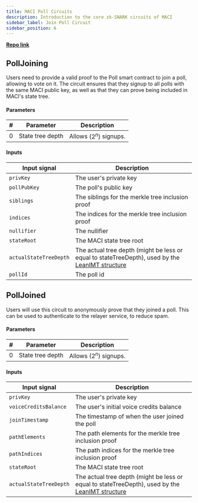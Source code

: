 ```yaml
---
title: MACI Poll Circuits
description: Introduction to the core zk-SNARK circuits of MACI
sidebar_label: Join Poll Circuit
sidebar_position: 6
---
```


[**Repo link**](https://github.com/privacy-scaling-explorations/maci/blob/dev/circuits/circom/voter)

## PollJoining

Users need to provide a valid proof to the Poll smart contract to join a poll, allowing to vote on it. The circuit ensures that they signup to all polls with the same MACI public key, as well as that they can prove being included in MACI's state tree.

#### Parameters

| #   | Parameter        | Description               |
| --- | ---------------- | ------------------------- |
| 0   | State tree depth | Allows $(2^{n})$ signups. |

#### Inputs

| Input signal           | Description                                                                                                                                                                        |
| ---------------------- | ---------------------------------------------------------------------------------------------------------------------------------------------------------------------------------- |
| `privKey`              | The user's private key                                                                                                                                                             |
| `pollPubKey`           | The poll's public key                                                                                                                                                              |
| `siblings`             | The siblings for the merkle tree inclusion proof                                                                                                                                   |
| `indices`              | The indices for the merkle tree inclusion proof                                                                                                                                    |
| `nullifier`            | The nullifier                                                                                                                                                                      |
| `stateRoot`            | The MACI state tree root                                                                                                                                                           |
| `actualStateTreeDepth` | The actual tree depth (might be less or equal to stateTreeDepth), used by the [LeanIMT structure](https://github.com/privacy-scaling-explorations/zk-kit/tree/main/papers/leanimt) |
| `pollId`               | The poll id                                                                                                                                                                        |

## PollJoined

Users will use this circuit to anonymously prove that they joined a poll. This can be used to authenticate to the relayer service, to reduce spam.

#### Parameters

| #   | Parameter        | Description               |
| --- | ---------------- | ------------------------- |
| 0   | State tree depth | Allows $(2^{n})$ signups. |

#### Inputs

| Input signal           | Description                                                                                                                                                                        |
| ---------------------- | ---------------------------------------------------------------------------------------------------------------------------------------------------------------------------------- |
| `privKey`              | The user's private key                                                                                                                                                             |
| `voiceCreditsBalance`  | The user's initial voice credits balance                                                                                                                                           |
| `joinTimestamp`        | The timestamp of when the user joined the poll                                                                                                                                     |
| `pathElements`         | The path elements for the merkle tree inclusion proof                                                                                                                              |
| `pathIndices`          | The path indices for the merkle tree inclusion proof                                                                                                                               |
| `stateRoot`            | The MACI state tree root                                                                                                                                                           |
| `actualStateTreeDepth` | The actual tree depth (might be less or equal to stateTreeDepth), used by the [LeanIMT structure](https://github.com/privacy-scaling-explorations/zk-kit/tree/main/papers/leanimt) |
